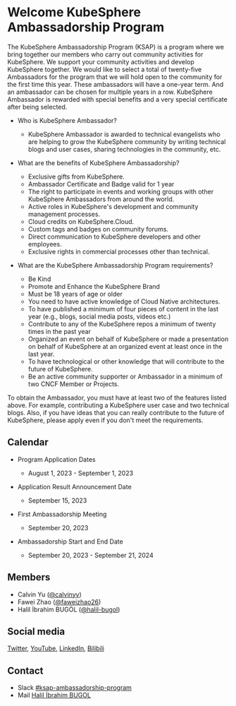 # Welcome KubeSphere Ambassadorship Program
The KubeSphere Ambassadorship Program (KSAP) is a program where we bring together our members who carry out community activities for KubeSphere. 
We support your community activities and develop KubeSphere together. We would like to select a total of twenty-five Ambassadors for the program that we will hold open to the community for the first time this year. These ambassadors will have a one-year term. And an ambassador can be chosen for multiple years in a row. KubeSphere Ambassador is rewarded with special benefits and a very special certificate after being selected.

- Who is KubeSphere Ambassador?
  - KubeSphere Ambassador is awarded to technical evangelists who are helping to grow the KubeSphere community by writing technical blogs and user cases, sharing technologies in the community, etc.

- What are the benefits of KubeSphere Ambassadorship?
  - Exclusive gifts from KubeSphere.
  - Ambassador Certificate and Badge valid for 1 year
  - The right to participate in events and working groups with other KubeSphere Ambassadors from around the world.
  - Active roles in KubeSphere's development and community management processes.
  - Cloud credits on KubeSphere.Cloud.
  - Custom tags and badges on community forums.
  - Direct communication to KubeSphere developers and other employees.
  - Exclusive rights in commercial processes other than technical.

- What are the KubeSphere Ambassadorship Program requirements?
  - Be Kind
  - Promote and Enhance the KubeSphere Brand
  - Must be 18 years of age or older
  - You need to have active knowledge of Cloud Native architectures.
  - To have published a minimum of four pieces of content in the last year (e.g., blogs, social media posts, videos etc.)
  - Contribute to any of the KubeSphere repos a minimum of twenty times in the past year
  - Organized an event on behalf of KubeSphere or made a presentation on behalf of KubeSphere at an organized event at least once in the last year.
  - To have technological or other knowledge that will contribute to the future of KubeSphere.
  - Be an active community supporter or Ambassador in a minimum of two CNCF Member or Projects.


To obtain the Ambassador, you must have at least two of the features listed above. For example, contributing a KubeSphere user case and two technical blogs. Also, if you have ideas that you can really contribute to the future of KubeSphere, please apply even if you don't meet the requirements.

## Calendar

- Program Application Dates
  - August 1, 2023 - September 1, 2023

- Application Result Announcement Date
  - September 15, 2023

- First Ambassadorship Meeting
  - September 20, 2023

- Ambassadorship Start and End Date
  - September 20, 2023 - September 21, 2024

## Members

- Calvin Yu ([@calvinyv](https://github.com/calvinyv/))
- Fawei Zhao ([@faweizhao26](https://github.com/faweizhao26/))
- Halil İbrahim BUGÖL ([@halil-bugol](https://github.com/halil-bugol/))

## Social media

[Twitter](https://twitter.com/KubeSphere), 
[YouTube](https://www.youtube.com/channel/UCyTdUQUYjf7XLjxECx63Hpw),
[LinkedIn](https://www.linkedin.com/company/kubesphere/), 
[Bilibili](https://space.bilibili.com/438908638/)

## Contact

- Slack [#ksap-ambassadorship-program](https://kubesphere.slack.com/messages/ksap-ambassadorship-program)
- Mail [Halil İbrahim BUGOL](mailto:halil.bugol@kubesphere.io) 

